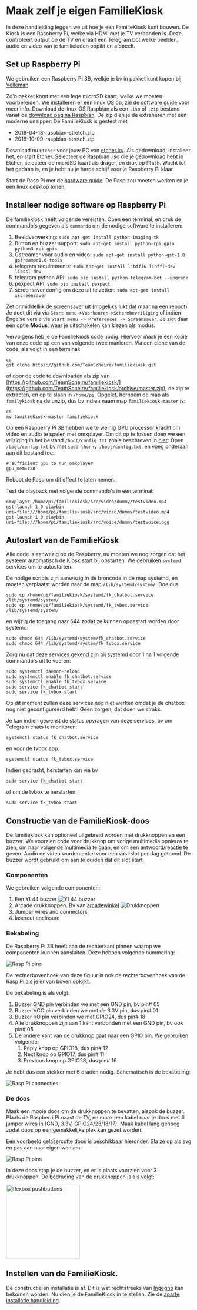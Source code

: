 # Maak zelf je eigen FamilieKiosk 

In deze handleiding leggen we uit hoe je een FamilieKiosk kunt bouwen. De Kiosk is een Raspberry Pi, welke via HDMI met je TV verbonden is.  Deze controleert output op de TV en draait een Telegram bot welke beelden, audio en video van je familieleden oppikt en afspeelt. 

## Set up Raspberry Pi
We gebruiken een Raspberry Pi 3B, welkje je bv in pakket kunt kopen bij [Velleman](https://www.velleman.eu/products/view/?id=435866)

Zo'n pakket komt met een lege microSD kaart, welke we moeten voorbereiden. We installeren er een linux OS op, zie de [software guide](https://www.raspberrypi.org/learning/software-guide/) voor meer info. Download de linux OS Raspbian als een `.iso` of `.zip` bestand vanaf de [download pagina Raspbian](https://www.raspberrypi.org/downloads/raspbian/). De zip dien je de extraheren met een moderne unzipper. De FamilieKiosk is gestest met

* 2018-04-18-raspbian-stretch.zip
* 2018-10-09-raspbian-stretch.zip

Download nu `Etcher` voor jouw PC van [etcher.io/](https://etcher.io/). Als gedownload, installeer het, en start Etcher. Selecteer de Raspbian .iso die je gedownload hebt in Etcher, selecteer de microSD kaart als drager, en druk op `Flash`. Wacht tot het gedaan is, en je hebt nu je harde schijf voor je Raspberry Pi klaar.

Start de Rasp Pi met de [hardware guide](https://www.raspberrypi.org/learning/hardware-guide/). De Rasp zou moeten werken en je een linux desktop tonen. 

## Installeer nodige software op Raspberry Pi
De familiekiosk heeft volgende vereisten. Open een terminal, en druk de commando's gegeven als `commando` om de nodige software te installeren:

1. Beeldverwerking: `sudo apt-get install python-imaging-tk`
2. Button en buzzer support: `sudo apt-get install python-rpi.gpio python3-rpi.gpio`
3. Gstreamer voor audio en video: `sudo apt-get install python-gst-1.0 gstreamer1.0-tools`
4. telegram requirements: `sudo apt-get install libffi6 libffi-dev libssl-dev`
4. telegram python API: `sudo pip install python-telegram-bot --upgrade`
5. pexpect API: `sudo pip install pexpect`
6. screensaver config om deze uit te zetten: `sudo apt-get install xscreensaver`

Zet onmiddellijk de screensaver uit (mogelijks lukt dat maar na een reboot). Je doet dit via via `Start menu->Voorkeuren->Schermbeveiliging` of indien Engelse versie via `Start menu -> Preferences -> Screensaver`. Je ziet daar een optie __Modus__, waar je uitschakelen kan kiezen als modus.

Vervolgens heb je de FamilieKiosk code nodig. Hiervoor maak je een kopie van onze code op een van volgende twee manieren. Via een clone van de code, als volgt in een terminal:

    cd
    git clone https://github.com/TeamScheire/familiekiosk.git 

of door de code te downloaden als zip van [https://github.com/TeamScheire/familiekiosk/](https://github.com/TeamScheire/familiekiosk/archive/master.zip), de zip te extracten, en op te slaan in `/home/pi`. Opgelet, hernoem de map als `familykiosk` na de unzip, dus bv indien naam map `familiekiosk-master` is:

    cd
    mv familiekiosk-master familiekiosk

Op een Raspberry Pi 3B hebben we te weinig GPU processor kracht om video en audio te spelen met omxplayer. Om dit op te lossen doen we een wijziging in het bestand `/boot/config.txt` zoals beschreven in [hier](https://raspberrypi.stackexchange.com/questions/7716/omxplayer-doesnt-play-audio):
Open `/boot/config.txt` bv met `sudo thonny /boot/config.txt`, en voeg onderaan aan dit bestand toe:

    # sufficient gpu to run omxplayer
    gpu_mem=128

Reboot de Rasp om dit effect te laten nemen.

Test de playback met volgende commando's in een terminal:

    omxplayer /home/pi/familiekiosk/src/video/dummy/testvideo.mp4
    gst-launch-1.0 playbin uri=file:///home/pi/familiekiosk/src/video/dummy/testvideo.mp4
    gst-launch-1.0 playbin uri=file:///home/pi/familiekiosk/src/voice/dummy/testvoice.ogg

## Autostart van de FamilieKiosk

Alle code is aanwezig op de Raspberry, nu moeten we nog zorgen dat het systeem automatisch de Kiosk start bij opstarten. We gebruiken `systemd` services om te autostarten.

De nodige scripts zijn aanwezig in de broncode in de map systemd, en moeten verplaatst worden naar de map `/lib/systemd/system/`. Doe dus

    sudo cp /home/pi/familiekiosk/systemd/fk_chatbot.service /lib/systemd/system/
    sudo cp /home/pi/familiekiosk/systemd/fk_tvbox.service /lib/systemd/system/

en wijzig de toegang naar 644 zodat ze kunnen opgestart worden door systemd:

    sudo chmod 644 /lib/systemd/system/fk_chatbot.service
    sudo chmod 644 /lib/systemd/system/fk_tvbox.service

Zorg nu dat deze services gekend zijn bij systemd door 1 na 1 volgende commando's uit te voeren:

    sudo systemctl daemon-reload
    sudo systemctl enable fk_chatbot.service
    sudo systemctl enable fk_tvbox.service
    sudo service fk_chatbot start
    sudo service fk_tvbox start

Op dit moment zullen deze services nog niet werken omdat je de chatbox nog niet geconfigureerd hebt! Geen zorgen, dat doen we straks.

Je kan indien gewenst de status opvragen van deze services, bv om Telegram chats te monitoren:

    systemctl status fk_chatbot.service

en voor de tvbox app:

    systemctl status fk_tvbox.service 

Indien gecrasht, herstarten kan via bv

    sudo service fk_chatbot start

of om de tvbox te herstarten:

    sudo service fk_tvbox start

## Constructie van de FamilieKiosk-doos

De familiekiosk kan optioneel uitgebreid worden met drukknoppen en een buzzer. We voorzien code voor drukknop om vorige multimedia opnieuw te zien, om naar volgende multimedia te gaan, en om een antwoord/reactie te geven. Audio en video worden enkel voor een vast slot per dag getoond. De buzzer wordt gebruikt om aan te duiden dat dit slot start.

### Componenten
We gebruiken volgende componenten:

1. Een YL44 buzzer ![YL44 buzzer](https://github.com/TeamScheire/familiekiosk/blob/master/handleiding/img/YL44.png)
2. Arcade drukknoppen. Bv van [arcadewinkel](https://www.bol.com/nl/p/arcadewinkel-concave-classic-arcade-drukknoppen-mixed/9200000079501752/) ![Drukknoppen](https://github.com/TeamScheire/familiekiosk/blob/master/handleiding/img/arcade_btns.jpg)
3. Jumper wires and connectors
4. lasercut enclosure

### Bekabeling
De Raspberry Pi 3B heeft aan de rechterkant pinnen waarop we componenten kunnen aansluiten. Deze hebben volgende nummering:

![Rasp Pi pins](https://github.com/TeamScheire/familiekiosk/blob/master/handleiding/img/RaspPi3B_pinlayout.png)

De rechterbovenhoek van deze figuur is ook de rechterbovenhoek van de Rasp Pi als je er van boven opkijkt. 

De bekabeling is als volgt: 

1. Buzzer GND pin verbinden we met een GND pin, bv pin# 05
2. Buzzer VCC pin verbinden we met de 3.3V pin, dus pin# 01
3. Buzzer I/O pin verbinden we met GPIO24, dus pin# 18
4. Alle drukknoppen zijn aan 1 kant verbonden met een GND pin, bv ook pin# 05
5. De andere kant van de drukknop gaat naar een GPIO pin. We gebruiken volgende: 
    1. Reply knop op GPIO18, dus pin# 12
    2. Next  knop op GPIO17, dus pin# 11
    3. Previous knop op GPIO23, dus pin# 16
    
Je hebt dus een stekker met 6 draden nodig. Schematisch is de bekabeling:

![Rasp Pi connecties](https://github.com/TeamScheire/familiekiosk/blob/master/handleiding/img/RPi_Connectie.png)

### De doos
Maak een mooie doos om de drukknoppen te bevatten, alsook de buzzer. Plaats de Raspberri Pi naast de TV, en maak een kabel naar je doos met 6 jumper wires in (GND, 3.3V, GPIO24/23/18/17). Maak kabel lang genoeg zodat doos op een gemakkelijke plek kan gezet worden.

Een voorbeeld gelasercutte doos is beschikbaar hieronder. Sla ze op als svg en pas aan naar eigen wensen:

![Rasp Pi pins](https://github.com/TeamScheire/familiekiosk/blob/master/lasercut/flexbox_v.1.3_4mmhout_v03.svg)

In deze doos stop je de buzzer, en er is plaats voorzien voor 3 drukknoppen. De bedrading van de drukknoppen is als volgt:

<img src="https://github.com/TeamScheire/familiekiosk/blob/master/handleiding/img/bedradingKnoppen.png" alt="flexbox pushbuttons" width="200">

## Instellen van de FamilieKiosk. 

De constructie en installatie is af. Dit is wat rechtstreeks van [Ingegno](http://ingegno.be/) kan bekomen worden. Nu dien je de FamilieKiosk in te stellen. Zie de [aparte installatie handleiding](https://github.com/TeamScheire/familiekiosk/blob/master/handleiding/FamilieKiosk%20Instellen.md).
